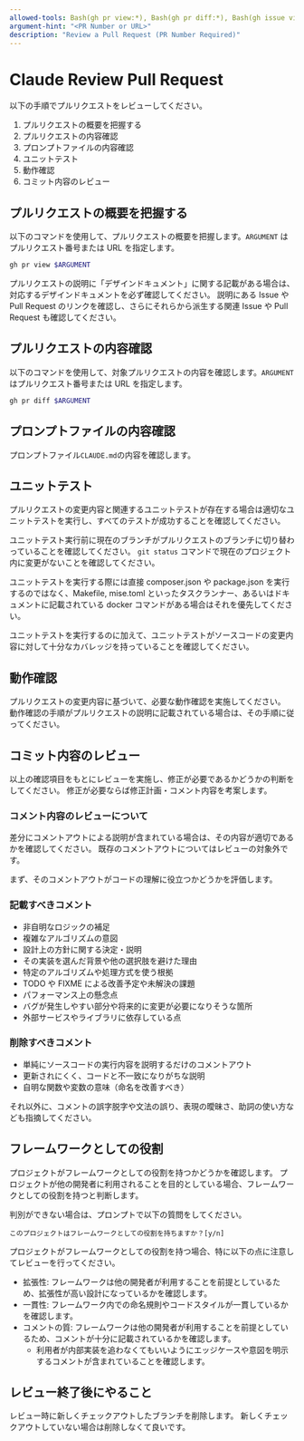 ```yaml
---
allowed-tools: Bash(gh pr view:*), Bash(gh pr diff:*), Bash(gh issue view:*), Bash(gh issue list:*), Bash(gh pr checkout:*), Read(CLAUDE.md), Bash(make:*), Bash(mise:*), Bash(docker:*), Bash(ripgrep:*), Bash(git status:*), Bash(git diff:*), Bash(git log:*), Bash(git show:*), Bash(cat:*), Bash(ls:*), Bash(cd:*)
argument-hint: "<PR Number or URL>"
description: "Review a Pull Request (PR Number Required)"
---
```


# Claude Review Pull Request

以下の手順でプルリクエストをレビューしてください。

1. プルリクエストの概要を把握する
2. プルリクエストの内容確認
3. プロンプトファイルの内容確認
4. ユニットテスト
5. 動作確認
6. コミット内容のレビュー

## プルリクエストの概要を把握する

以下のコマンドを使用して、プルリクエストの概要を把握します。`ARGUMENT` はプルリクエスト番号または URL を指定します。

```bash
gh pr view $ARGUMENT
```

プルリクエストの説明に「デザインドキュメント」に関する記載がある場合は、対応するデザインドキュメントを必ず確認してください。
説明にある Issue や Pull Request のリンクを確認し、さらにそれらから派生する関連 Issue や Pull Request も確認してください。

## プルリクエストの内容確認

以下のコマンドを使用して、対象プルリクエストの内容を確認します。`ARGUMENT` はプルリクエスト番号または URL を指定します。

```bash
gh pr diff $ARGUMENT
```

## プロンプトファイルの内容確認

プロンプトファイル`CLAUDE.md`の内容を確認します。

## ユニットテスト

プルリクエストの変更内容と関連するユニットテストが存在する場合は適切なユニットテストを実行し、すべてのテストが成功することを確認してください。

ユニットテスト実行前に現在のブランチがプルリクエストのブランチに切り替わっていることを確認してください。
`git status` コマンドで現在のプロジェクト内に変更がないことを確認してください。

ユニットテストを実行する際には直接 composer.json や package.json を実行するのではなく、Makefile, mise.toml といったタスクランナー、あるいはドキュメントに記載されている docker コマンドがある場合はそれを優先してください。

ユニットテストを実行するのに加えて、ユニットテストがソースコードの変更内容に対して十分なカバレッジを持っていることを確認してください。

## 動作確認

プルリクエストの変更内容に基づいて、必要な動作確認を実施してください。
動作確認の手順がプルリクエストの説明に記載されている場合は、その手順に従ってください。

## コミット内容のレビュー

以上の確認項目をもとにレビューを実施し、修正が必要であるかどうかの判断をしてください。
修正が必要ならば修正計画・コメント内容を考案します。

### コメント内容のレビューについて

差分にコメントアウトによる説明が含まれている場合は、その内容が適切であるかを確認してください。
既存のコメントアウトについてはレビューの対象外です。

まず、そのコメントアウトがコードの理解に役立つかどうかを評価します。

### 記載すべきコメント

- 非自明なロジックの補足
- 複雑なアルゴリズムの意図
- 設計上の方針に関する決定・説明
- その実装を選んだ背景や他の選択肢を避けた理由
- 特定のアルゴリズムや処理方式を使う根拠
- TODO や FIXME による改善予定や未解決の課題
- パフォーマンス上の懸念点
- バグが発生しやすい部分や将来的に変更が必要になりそうな箇所
- 外部サービスやライブラリに依存している点

### 削除すべきコメント

- 単純にソースコードの実行内容を説明するだけのコメントアウト
- 更新されにくく、コードと不一致になりがちな説明
- 自明な関数や変数の意味（命名を改善すべき）

それ以外に、コメントの誤字脱字や文法の誤り、表現の曖昧さ、助詞の使い方なども指摘してください。

## フレームワークとしての役割

プロジェクトがフレームワークとしての役割を持つかどうかを確認します。
プロジェクトが他の開発者に利用されることを目的としている場合、フレームワークとしての役割を持つと判断します。

判別ができない場合は、プロンプトで以下の質問をしてください。

```plain
このプロジェクトはフレームワークとしての役割を持ちますか？[y/n]
```

プロジェクトがフレームワークとしての役割を持つ場合、特に以下の点に注意してレビューを行ってください。

- 拡張性: フレームワークは他の開発者が利用することを前提としているため、拡張性が高い設計になっているかを確認します。
- 一貫性: フレームワーク内での命名規則やコードスタイルが一貫しているかを確認します。
- コメントの質: フレームワークは他の開発者が利用することを前提としているため、コメントが十分に記載されているかを確認します。
  - 利用者が内部実装を追わなくてもいいようにエッジケースや意図を明示するコメントが含まれていることを確認します。

## レビュー終了後にやること

レビュー時に新しくチェックアウトしたブランチを削除します。
新しくチェックアウトしていない場合は削除しなくて良いです。
